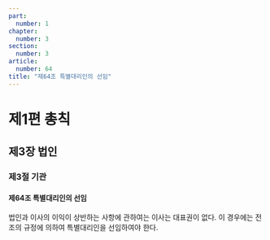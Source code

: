 ```yaml
---
part:
  number: 1
chapter:
  number: 3
section:
  number: 3
article:
  number: 64
title: "제64조 특별대리인의 선임"
---
```


# 제1편 총칙

## 제3장 법인

### 제3절 기관

#### 제64조 특별대리인의 선임

법인과 이사의 이익이 상반하는 사항에 관하여는 이사는 대표권이 없다. 이 경우에는 전조의 규정에 의하여 특별대리인을 선임하여야 한다.
